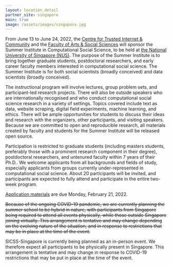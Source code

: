 ```yaml
---
layout: location_detail
partner_site: singapore
main: true
image: /assets/images/singapore.jpg
---
```


From June 13 to June 24, 2022, the [Centre for Trusted Internet & Community](https://ctic.nus.edu.sg/) and the [Faculty of Arts & Social Sciences](https://fass.nus.edu.sg/) will sponsor the Summer Institute in Computational Social Science, to be held at [the National University of Singapore (NUS)](https://www.nus.edu.sg/). The purpose of the Summer Institute is to bring together graduate students, postdoctoral researchers, and early career faculty members interested in computational social science. The Summer Institute is for both social scientists (broadly conceived) and data scientists (broadly conceived).

The instructional program will involve lectures, group problem sets, and participant-led research projects. There will also be outside speakers who are internationally recognised and who conduct computational social science research in a variety of settings. Topics covered include text as data, website scraping, digital field experiments, machine learning, and ethics. There will be ample opportunities for students to discuss their ideas and research with the organizers, other participants, and visiting speakers. Because we are committed to open and reproducible research, all materials created by faculty and students for the Summer Institute will be released open source.

Participation is restricted to graduate students (including masters students, preferably those with a prominent research component in their degree), postdoctoral researchers, and untenured faculty within 7 years of their Ph.D.. We welcome applicants from all backgrounds and fields of study, especially applicants from groups currently under-represented in computational social science. About 20 participants will be invited, and participants are expected to fully attend and participate in the entire two-week program.

[Application materials](https://compsocialscience.github.io/summer-institute/2022/singapore/apply) are due Monday, February 21, 2022.

~~Because of the ongoing COVID-19 pandemic, we are currently planning the summer school to be hybrid in nature, with participants from Singapore being required to attend all events physically, while those outside Singapore joining virtually. This arrangement is tentative and may change depending on the evolving nature of the situation, and in response to restrictions that may be in place at the time of the event.~~

SICSS-Singapore is currently being planned as an in-person event. We therefore expect all participants to be physically present in Singapore. This arrangement is tentative and may change in response to COVID-19 restrictions that may be put in place at the time of the event.
